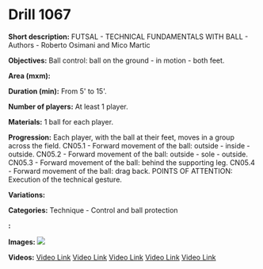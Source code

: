 # Drill 1067

**Short description:**
FUTSAL - TECHNICAL FUNDAMENTALS WITH BALL - Authors - Roberto Osimani and Mico Martic

**Objectives:**
Ball control: ball on the ground - in motion - both feet.

**Area (mxm):**


**Duration (min):**
From 5' to 15'.

**Number of players:**
At least 1 player.

**Materials:**
1 ball for each player.

**Progression:**
Each player, with the ball at their feet, moves in a group across the field. CN05.1 - Forward movement of the ball: outside - inside - outside. CN05.2 - Forward movement of the ball: outside - sole - outside. CN05.3 - Forward movement of the ball: behind the supporting leg. CN05.4 - Forward movement of the ball: drag back. POINTS OF ATTENTION: Execution of the technical gesture.

**Variations:**


**Categories:**
Technique - Control and ball protection

**:**


**Images:**
![](https://www.coachingfutsal.com/\images\20f0c482ccb224ac3827f275e590082ff37eecea9c11ee9b39e765a4fa3b00faeecef7ad871f0c6af4bca053b903fb0635f51d605dff213c88bd0bfea76b9f1452c1c515399c2.jpg)

**Videos:**
[Video Link](https://www.youtube.com/embed/grqHxS79SQA)
[Video Link](https://www.youtube.com/embed/Fxy8lsRTFQE)
[Video Link](https://www.youtube.com/embed/AvKhkBBNcVA)
[Video Link](https://www.youtube.com/embed/NF_jobiPWt4)
[Video Link](https://www.youtube.com/embed/tXU0l89Zgq4)

